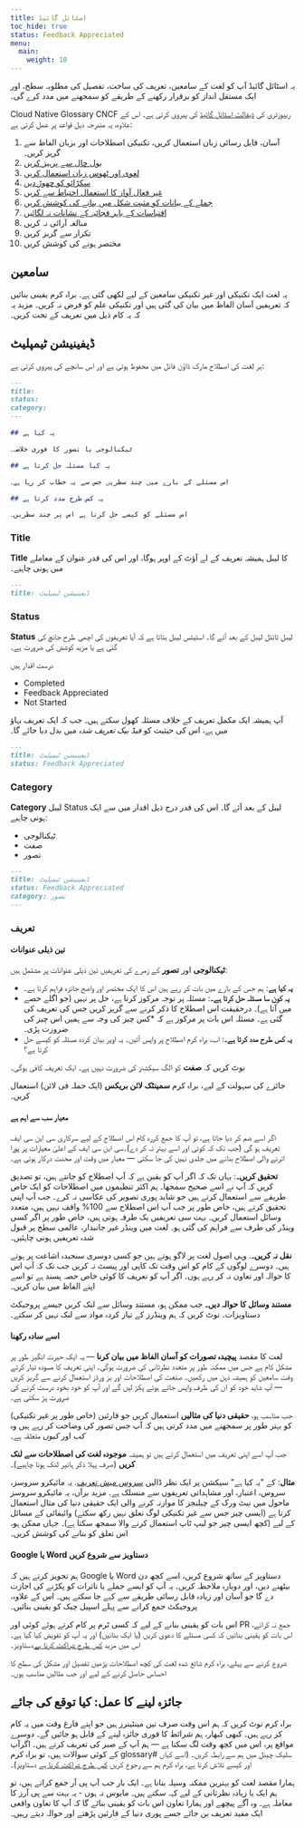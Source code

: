 ```yaml
---
title: اسٹائل گائیڈ
toc_hide: true
status: Feedback Appreciated
menu:
  main:
    weight: 10
---
```


یہ اسٹائل گائیڈ آپ کو لغت کے سامعین، تعریف کی ساخت، تفصیل کی مطلوبہ سطح، اور ایک مستقل انداز کو برقرار رکھنے کے طریقے کو سمجھنے میں مدد کرے گی۔

Cloud Native Glossary CNCF ریپوزٹری کی [ڈیفالٹ اسٹائل گائیڈ](https://github.com/cncf/foundation/blob/master/style-guide.md)  کی پیروی کرتی ہے۔
اس کے علاوہ، یہ مندرجہ ذیل قواعد پر عمل کرتی ہے:

1. آسان، قابل رسائی زبان استعمال کریں، تکنیکی اصطلاحات اور بزبان الفاظ سے گریز کریں۔ 
2. [بول چال سے پرہیز کریں](https://en.wikipedia.org/wiki/Colloquialism)
3. [لغوی اور ٹھوس زبان استعمال کریں](https://guidetogrammar.org/grammar/composition/abstract.htm)
4. [سکڑائو کو چھوڑ دیں](https://en.wikipedia.org/wiki/Contraction_(grammar))
5. [غیر فعال آواز کا استعمال احتیاط سے کریں](https://www.ef.com/ca/english-resources/english-grammar/passive-voice/)
6. [جملے کے بیانات کو مثبت شکل میں بنانے کی کوشش کریں](https://examples.yourdictionary.com/positive-sentence-examples.html) 
7. [اقتباسات کے باہر فجائیہ کے نشانات نہ لگائیں](https://www.grammarly.com/blog/exclamation-mark/)
8. مبالغہ آرائی نہ کریں
9. تکرار سے گریز کریں
10. مختصر ہونے کی کوشش کریں

## سامعین

یہ لغت ایک تکنیکی اور غیر تکنیکی سامعین کے لیے لکھی گئی ہے۔
براہ کرم یقینی بنائیں کہ تعریفیں آسان الفاظ میں بیان کی گئی ہیں اور تکنیکی علم کو فرض نہ کریں۔ مزید یہ کہ یہ کام ذیل میں تعریف کے تحت کریں۔

## ڈیفینیشن ٹیمپلیٹ

ہر لغت کی اصطلاح مارک ڈاؤن فائل میں محفوظ ہوتی ہے اور اس سانچے کی پیروی کرتی ہے:

```md
---
title: 
status: 
category: 
---

## یہ کیا ہے

ٹیکنالوجی یا تصور کا فوری خلاصہ۔

## یہ کیا مسئلہ حل کرتا ہے

اس مسئلے کے بارے میں چند سطریں جس سے یہ خطاب کر رہا ہے۔

## یہ کس طرح مدد کرتا ہے

اس مسئلے کو کیسے حل کرتا ہے اس پر چند سطریں۔
```

### Title

**Title** کا لیبل ہمیشہ تعریف کے لے آؤٹ کے اوپر ہوگا، اور اس کی قدر عنوان کے معاملے میں ہونی چاہیے۔ 

```md
---
title: ڈیفینیشن ٹیمپلیٹ
```

### Status

**Status** لیبل ٹائٹل لیبل کے بعد آئے گا۔ اسٹیٹس لیبل بتاتا ہے کہ آیا تعریفوں کی اچھی طرح جانچ کی گئی ہے یا مزید کوشش کی ضرورت ہے۔

درست اقدار ہیں 

- Completed
- Feedback Appreciated
- Not Started

آپ ہمیشہ ایک مکمل تعریف کے خلاف مسئلہ کھول سکتے ہیں۔ جب کہ ایک تعریف بہاؤ میں ہے، اس کی حیثیت کو *فیڈ بیک تعریف شدہ* میں بدل دیا جائے گا۔

```md
---
title: ڈیفینیشن ٹیمپلیٹ
status: Feedback Appreciated
```

### Category

**Category** لیبل Status لیبل کے بعد آئے گا۔ اس کی قدر درج ذیل اقدار میں سے ایک ہونی چاہیے:

- ٹیکنالوجی
- صفت
- تصور

```md
---
title: ڈیفینیشن ٹیمپلیٹ
status: Feedback Appreciated
category: تصور
---
```

### تعریف

#### تین ذیلی عنوانات

**ٹیکنالوجی** اور **تصور** کے زمرے کی تعریفیں تین ذیلی عنوانات پر مشتمل ہیں:

- **یہ کیا ہے**: ہم جس کے بارے میں بات کر رہے ہیں اس کا ایک مختصر اور واضح جائزہ فراہم کرتا ہے۔
- **یہ کون سا مسئلہ حل کرتا ہے۔**: مسئلہ پر توجہ مرکوز کرتا ہے، حل پر نہیں (جو اگلے حصے میں آتا ہے)۔ 
  درحقیقت اس اصطلاح کا ذکر کرنے سے گریز کریں جس کی تعریف کی گئی ہے۔ مسئلہ اس بات پر مرکوز ہے کہ *کس چیز کی وجہ سے ہمیں اس چیز کی ضرورت پڑی۔
- **یہ کس طرح مدد کرتا ہے۔**: اب، براہ کرم اصطلاح پر واپس آئیں۔ یہ اوپر بیان کردہ مسئلہ کو کیسے حل کرتا ہے؟

نوٹ کریں کہ **صفت** کو الگ سیکشنز کی ضرورت نہیں ہے۔ ایک تعریف کافی ہوگی۔

جائزے کی سہولت کے لیے، براہ کرم **سمینٹک لائن بریکس** (ایک جملہ فی لائن) استعمال کریں۔

#### معیار سب سے اہم ہے

اگر اسے ضم کر دیا جاتا ہے، تو آپ کا جمع کررہ کام اس اصطلاح کے لیے سرکاری سی این سی ایف تعریف ہو گی (جب تک کہ کوئی اور اسے بہتر نہ کر دے)۔سی این سی ایف کے اعلیٰ معیارات پر پورا اترنے والی اصطلاح بنانے میں جلدی نہیں کی جا سکتی — معیار میں وقت اور محنت درکار ہوتی ہے۔

**تحقیق کریں۔**: یہاں تک کہ اگر آپ کو یقین ہے کہ آپ اصطلاح کو جانتے ہیں، تو تصدیق کریں کہ آپ نے اسے صحیح سمجھا۔
ہم اکثر تنظیموں میں اصطلاحات کو ایک خاص طریقے سے استعمال کرتے ہیں جو شاید پوری تصویر کی عکاسی نہ کرے۔
جب آپ اپنی تحقیق کرتے ہیں، خاص طور پر جب آپ اس اصطلاح سے 100% واقف نہیں ہیں، متعدد وسائل استعمال کریں۔
بہت سی تعریفیں یک طرفہ ہوتی ہیں، خاص طور پر اگر کسی وینڈر کی طرف سے فراہم کی گئی ہو۔
لغت میں وینڈر غیر جانبدار، عالمی سطح پر قبول شدہ تعریفیں ہونی چاہئیں۔

**نقل نہ کریں۔**. وہی اصول لغت پر لاگو ہوتے ہیں جو کسی دوسری سنجیدہ اشاعت پر ہوتے ہیں۔
دوسرے لوگوں کے کام کو اس وقت تک کاپی اور پیسٹ نہ کریں جب تک کہ آپ اس کا حوالہ اور تعاون نہ کر رہے ہوں۔
اگر آپ کو تعریف کا کوئی خاص حصہ پسند ہے تو اسے اپنے الفاظ میں بیان کریں۔

**مستند وسائل کا حوالہ دیں۔** جب ممکن ہو، مستند وسائل سے لنک کریں جیسے پروجیکٹ دستاویزات۔
نوٹ کریں کہ ہم وینڈرز کے تیار کردہ مواد سے لنک نہیں کر سکتے۔

#### اسے سادہ رکھنا

لغت کا مقصد **پیچیدہ تصورات کو آسان الفاظ میں بیان کرنا** — یہ ایک حیرت انگیز طور پر مشکل کام ہے جس میں ممکنہ طور پر متعدد نظرثانی کی ضرورت ہوگی۔
اپنی تعریف کا مسودہ تیار کرتے وقت سامعین کو ہمیشہ ذہن میں رکھیں۔
صنعت کی اصطلاحات اور بز ورڈز استعمال کرنے سے گریز کریں — آپ شاید خود کو ان کی طرف واپس جاتے ہوئے پکڑ لیں گے اور آپ کو خود بخود درست کرنے کی ضرورت پڑ سکتی ہے۔

جب مناسب ہو، **حقیقی دنیا کی مثالیں** استعمال کریں جو قارئین (خاص طور پر غیر تکنیکی) کو بہتر طور پر سمجھنے میں مدد کرتی ہیں کہ آپ جس تصور کی وضاحت کر رہے ہیں وہ *کب* اور *کیوں* متعلقہ ہے۔

جب آپ اسے اپنی تعریف میں استعمال کرتے ہیں تو ہمیشہ **موجودہ لغت کی اصطلاحات سے لنک کریں** (صرف پہلا ذکر ہائپر لنک ہونا چاہیے)۔

**مثال**: کے "یہ کیا ہے" سیکشن پر ایک نظر ڈالیں [سروس میش تعریف](/service-mesh/). 
یہ مائیکرو سروسز، سروس، اعتبار، اور مشاہداتی تعریفوں سے منسلک ہے۔
مزید برآں، یہ مائیکرو سروسز ماحول میں نیٹ ورک کے چیلنجز کا موازنہ کرنے والی ایک حقیقی دنیا کی مثال استعمال کرتا ہے (ایسی چیز جس سے غیر تکنیکی لوگ تعلق نہیں رکھ سکتے)
وائی ​​فائی کے مسائل کے لیے (کچھ ایسی چیز جو لیپ ٹاپ استعمال کرنے والا سمجھ سکتا ہے)۔
جہاں ممکن ہو، اس تعلق کو بنانے کی کوشش کریں۔

#### Google یا Word دستاویز سے شروع کریں

ہم تجویز کرتے ہیں کہ Google یا Word دستاویز کے ساتھ شروع کریں، اسے کچھ دن بیٹھنے دیں، اور دوبارہ ملاحظہ کریں۔
یہ آپ کو ایسے جملے یا تاثرات کو پکڑنے کی اجازت دے گا جو آسان اور زیادہ قابل رسائی طریقے سے کہے جا سکتے ہیں۔
اس کے علاوہ، پروجیکٹ جمع کرانے سے پہلے اسپیل چیک کو یقینی بنائیں۔

اس بات کو یقینی بنانے کے لیے کہ کسی ٹرم پر کام کرتے ہوئے کوئی اور PR جمع نہ کرائے، اس بات کو یقینی بنائیں کہ کسی مسئلے کا دعوی کریں (یا ایک بنائیں) اور یہ آپ کو تفویض کیا گیا ہے۔
اس میں مزید [کس طرح شراکت کرنا ہے](/contribute/)دستاویز۔

شروع کرنے سے پہلے، براہ کرم شائع شدہ لغت کی کچھ اصطلاحات پڑھیں
تفصیل اور مشکل کی سطح کا احساس حاصل کرنے کے لیے اور جب مثالیں مناسب ہوں۔

## جائزہ لینے کا عمل: کیا توقع کی جائے

براہ کرم نوٹ کریں کہ ہم اس وقت صرف تین مینٹینرز ہیں جو اپنے فارغ وقت میں یہ کام کر رہے ہیں۔
کبھی کبھار، ہم شرائط کا فوری جائزہ لینے کے قابل ہو جائیں گے۔ دوسرے مواقع پر، اس میں کچھ وقت لگ سکتا ہے — ہم آپ کے صبر کی تعریف کرتے ہیں۔
اگرآپ کے کوئی سوالات ہیں، تو براہ کرم glossary#   سلیک چینل میں ہم سے رابطہ کریں۔
(اسے کہاں اور کیسے تلاش کرنا ہے، براہ کرم ہم سے رجوع کریں [کس طرح شراکت کرنا ہے](/contribute/) دستاویز)۔

ہمارا مقصد لغت کو بہترین ممکنہ وسیلہ بنانا ہے۔
ایک بار جب آپ پی آر جمع کراتے ہیں، تو ہم ایک یا زیادہ نظرثانی کے لیے کہہ سکتے ہیں۔
مایوس نہ ہوں - یہ بہت سے پی آرز کا معاملہ ہے۔
وہ آگے پیچھے اور ہمارا تعاون اس بات کو یقینی بنائے گا کہ آپ کا تعاون واقعی ایک مفید تعریف بن جائے جسے پوری دنیا کے قارئین پڑھتے اور حوالہ دیتے رہیں۔
